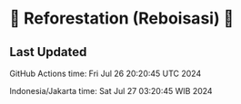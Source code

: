 
# 🌳 Reforestation (Reboisasi) 🌲

## Last Updated

GitHub Actions time: Fri Jul 26 20:20:45 UTC 2024

Indonesia/Jakarta time: Sat Jul 27 03:20:45 WIB 2024
